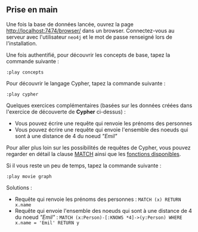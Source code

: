 ## Prise en main

Une fois la base de données lancée, ouvrez la page [http://localhost:7474/browser/](http://localhost:7474/browser/) dans un browser. Connectez-vous au serveur avec l'utilisateur `neo4j` et le mot de passe renseigné lors de l'installation.

Une fois authentifié, pour découvrir les concepts de base, tapez la commande suivante :

```
:play concepts
```

Pour découvrir le langage Cypher, tapez la commande suivante :

```
:play cypher
```

Quelques exercices complémentaires (basées sur les données créées dans l'exercice de découverte de **Cypher** ci-dessus) :

* Vous pouvez écrire une requête qui renvoie les prénoms des personnes
* Vous pouvez écrire une requête qui envoie l'ensemble des noeuds qui sont à une distance de 4 du noeud *"Emil"*

Pour aller plus loin sur les possibilités de requêtes de Cypher, vous pouvez regarder en détail la clause [MATCH](https://neo4j.com/docs/developer-manual/3.3/cypher/clauses/match/) ainsi que les [fonctions disponibles](https://neo4j.com/docs/developer-manual/3.3/cypher/functions/).

Si il vous reste un peu de temps, tapez la commande suivante :

```
:play movie graph
```

Solutions : 

* Requête qui renvoie les prénoms des personnes : `MATCH (x) RETURN x.name`
* Requête qui envoie l'ensemble des noeuds qui sont à une distance de 4 du noeud *"Emil"* : `MATCH (x:Person)-[:KNOWS *4]->(y:Person) WHERE x.name = 'Emil' RETURN y`
